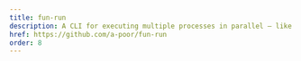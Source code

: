 ```yaml
---
title: fun-run
description: A CLI for executing multiple processes in parallel – like docker compose without the containers.
href: https://github.com/a-poor/fun-run
order: 8
---
```

